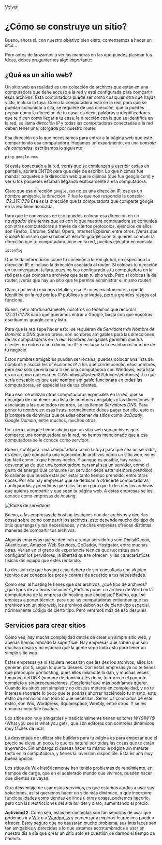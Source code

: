 [Volver](README.md)
# ¿Cómo se construye un sitio?

Bueno, ahora si, con nuestro objetivo bien claro, comenzemos a hacer un sitio...

Pero antes de lanzarnos a ver las maneras en las que puedes plasmar tus ideas, debes preguntarnos algo importante:

## ¿Qué es un sitio web?
Un sitio web en realidad es una colección de archivos que están en una computadora que tiene acceso a la red y está configurada para compartir esos archivos. Esta computadora puede ser como cualquier otra que hayas visto, incluso la tuya. Como la computadora está en la red, para que se puedan comunicar a ella, se requiere de una dirección, que la puedes pensar como la dirección de tu casa, es decir, palabras o identificadores que te dicen como llegar a tu casa, la dirección con la que se identifica en la red, se llama *dirección IP* y todas las computadoras conectadas a la red deben tener una, otorgada por nuestro router.

Esa dirección es lo que necesitamos para entrar a la página web que esté compartiendo esa computadora. Hagamos un experimento, en una *consola de comandos*, escríbamos lo siguiente:
```
ping google.com
```
Si estás conectado a la red, verás que se comienzan a escribir cosas en pantalla, aprieta ENTER para que deje de escribir. Lo que hicimos fue mandar paquetes a la dirección web que le dijimos (que fue google.com) y ver si los paquetes estaban llegando exitosamente a esa computadora.

Claro que esa dirección `google.com` no es una dirección IP, ese es un nombre amigable, la dirección IP fue lo que nos respondió la consola: 172.217.17.78
Esa es la dirección que la computadora que comparte google en la red tiene asociada.

Para que te convenzas de eso, puedes colocar esa dirección en un *navegador de internet* que es con lo que nuestra computadora se comunica con otras computadoras a través de ciertos protocolos, ejemplos de ellos son Firefox, Chrome, Safari, Opera, Internet Explorer, entre otros. ¡Verás que sucede lo mismo que si hubieras escrito google.com! Si quieres conocer la dirección que tu computadora tiene en la red, puedes ejecutar en consola:
```
ipconfig
```
Que te da información sobre tu conexión a la red global, en específico tu dirección IP, e incluso la dirección asociada al router. Si colocas tu dirección en un navegador, fallará, pues no has configurado a tu computadora en la red para que comparta archivos que sean tu sitio web. Pero si colocas la del router, ¡verás que hay un sitio que te permite administrar el mismo router!

Claro, omitiendo muchos detalles, esa IP no es exactamente la que te identifica en la red por las IP públicas y privadas, pero a grandes rasgos así funciona.

Bueno, pero afortunadamente, nosotros no tenemos que recordar 172.217.17.78 cada que queramos entrar a Google, basta con que nosotros escribamos google.com y listo.

Para que la red sepa hacer esto, se requieren de *Servidores de Nombre de Dominio* o *DNS* que en breve, son nombres amigables para las direcciones de las computadoras en la red. Nombres amigables permiten que tus clientes no entren a una dirección IP, y en lugar solo escriban el nombre de tu negocio.

Estos nombres amigables pueden ser locales, puedes colocar una lista de nombres y asociarles direcciones IP a los que corresponden esos nombres, pero eso solo serviría para ti (en una computadora con Windows, esta lista es un archivo que está en C:\Windows\System32\drivers\etc\hosts). Lo que sería deseable es que este nombre amigable funcionara en todas las computadoras, en especial las de tus clientes.

Para eso, se utilizan otras computadoras especiales en la red, que se encargan de mantener una lista de nombres amigables y las direcciones IP asociadas a las que todos recurren, se les llaman *Servidores DNS*. Para poner tu nombre en esas listas, normalmente debes pagar por ello, esto es la compra de dominios que puedes obtener de sitios como *GoDaddy*, *Google Domain*, entre muchos, muchos otros.

Por cierto, aunque hemos dicho que un sitio web son archivos que comparte una computadora en la red, no hemos mencionado que a esa computadora se le conoce como *servidor*.

Bueno, configurar una computadora como la tuya para que sea un servidor, es decir, que comparta una colección de archivos como un sitio web, no es tan fácil como lo que hemos hecho. Y aunque es posible, hay varias desventajas de que una computadora personal sea un servidor, como el gasto de energía que consume (un servidor debe estar siempre prendido), lo caliente que pueda estar por estar tanto tiempo prendido, entre otras cosas. Por ello hay empresas que se dedican a ofrecerte computadoras configuradas y prendidas que ellos tienen para que tu les des los archivos que quieras compartir y que sean tu página web. A estas empresas se les conoce como empresas de *hosting*.

![Racks de servidores](https://b2evolution.net/media/blogs/whb/shutterstock_105784187.jpg "Racks de servidores")

Bueno, a las empresas de hosting les tienes que dar archivos y decirles cosas sobre como compartir los archivos, esto depende mucho del tipo de sitio que tengas y tus necesidades, y muchas empresas ofrecen distintas maneras de compartir tus archivos.

Algunas empresas que se dedican a rentar servidores son: DigitalOcean, Atlantic.net, Amazon Web Services, GoDaddy, Hostgator, entre muchas otras. Varían en el grado de experiencia técnica que necesitas para configurar los servidores, la libertad que te ofrecen, y las características físicas del equipo que estés rentando.

La decisión de que hosting usar, deberá de ser consultada con alguien técnico que conozca los pros y contras de acuerdo a tus necesidades.

Como sea, al hosting le tienes que dar archivos, ¿qué tipo de archivos? ¿qué tipos de archivos conoces? ¿Podrías poner un archivo de Word en la computadora de la empresa de hosting que escogiste? Bueno, aquí se empieza a poner técnico, para que las computadoras entiendan que tus archivos son un sitio web, los archivos deben ser de cierto tipo especial, normalmente código de cierto tipo. Pero veremos más de eso después.

## Servicios para crear sitios

Como ves, hay mucha complejidad detrás de crear un simple sitio web, y apenas hemos arañado la superficie. Hay empresas que saben que son muchas cosas y no esperan que la gente sepa todo esto para tener un simple sitio web.

Estas empresas ya ni siquiera necesitan que les des los archivos, ellos los generan por ti, según lo que tu desees. Con estas empresas ya no te tienes que preocupar por hosting, pues ellos mismo te lo dan, y muchas veces tampoco del DNS (nombre de dominio). Es decir, te ofrecen el paquete completo y sin preocupaciones. ¡Excelente! que más podríamos querer. Cuando los sitios son simples y no deseas meterte en complejidad, y no te interesa ahorrarte lo poco que te podrías ahorrar haciéndolo tu mismo, este estilo de servicios son todo lo que necesitas. Servicios conocidos de este estilo, son Wix, Wordpress, Squarespace, Weebly, entre otros. Y se les conoce como *Site builders*.

Los sitios son muy amigables y tradicionalmente tienen editores *WYSIWYG* (What you see is what you get) , que son editores con controles dinámicos muy fáciles de usar

La desventaja de utilizar site builders para tu página es para empezar que el precio se eleva un poco, lo que es natural por todas las cosas que te están ahorrando. Sin embargo si deseas hacer tu mismo la página sin meterte tanto en la computadora, y tienes la inversión disponible. Esta es una muy buena opción.

Los sitios de Wix históricamente han tenido problemas de rendimiento, en tiempos de carga, que en el acelerado mundo que vivimos, pueden hacer que clientes se vayan.

Otra desventaja de usar estos servicios, es que estamos atados a usar sus soluciones, así si queremos hacer un sitio más dinámico, o que incorpore funcionalidades como tiendas en línea u otras cosas, podremos hacerlo, pero con las restricciones del site builder y claro, aumentando el precio.

**Actividad 2**. Como sea, estas herramientas son tan sencillas de usar que podemos ir a [Wix](https://wix.com) o  a [Wordpress](https://wordpress.com) y comenzar a explorar lo que nos pueden ofrecer. Estoy seguro que no causarán mucho problema, sus interfaces son tan amigables y parecidas a lo que estamos acostumbrados a usar en nuestro día a día que crear un sitio solo es cuestión de darnos el tiempo de hacerlo.
